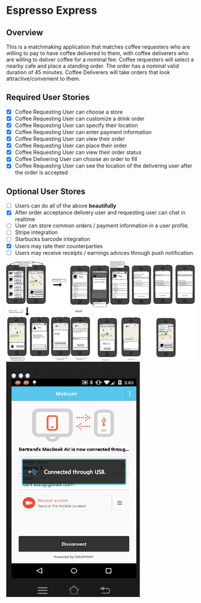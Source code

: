 # Espresso Express

## Overview

This is a matchmaking application that matches coffee requesters who are willing to pay to have coffee delivered to them, with coffee deliverers who are willing to deliver coffee for a nominal fee.
Coffee requesters will select a nearby cafe and place a standing order.  The order has a nominal valid duration of 45 minutes.  Coffee Deliverers will take orders that look attractive/convenient to them.

## Required User Stories

* [x] Coffee Requesting User can choose a store
* [x] Coffee Requesting User can customize a drink order
* [x] Coffee Requesting User can specify their location
* [x] Coffee Requesting User can enter payment information
* [x] Coffee Requesting User can view their order
* [x] Coffee Requesting User can place their order
* [x] Coffee Requesting User can view their order status
* [x] Coffee Delivering User can choose an order to fill
* [x] Coffee Requesting User can see the location of the delivering user after the order is accepted

## Optional User Stores

* [ ] Users can do all of the above  **beautifully**
* [x] After order acceptance delivery user and requesting user can chat in realtime
* [ ] User can store common orders / payment information in a user profile.
* [ ] Stripe integration
* [ ] Starbucks barcode integration
* [x] Users may rate their counterparties
* [ ] Users may receive receipts / earnings advices through push notification.

<img src='mockup.png' title='Mockup' width='' alt='Mockup' />
<img src='xpress3.gif' title='1st Video Walkthrough' width='' alt='Video Walkthrough' />
